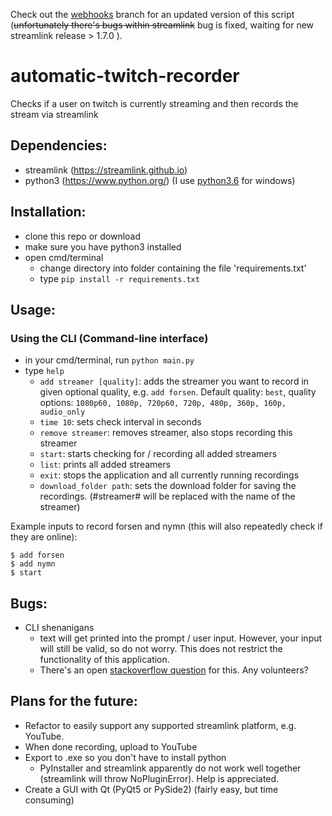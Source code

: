 Check out the [webhooks](https://github.com/Instinctlol/automatic-twitch-recorder/tree/webhooks) branch for an updated version of this script (~~unfortunately there's bugs within streamlink~~ bug is fixed, waiting for new streamlink release > 1.7.0 ).

# automatic-twitch-recorder

Checks if a user on twitch is currently streaming and then records the stream via streamlink

## Dependencies:

- streamlink (https://streamlink.github.io)
- python3 (https://www.python.org/) (I use [python3.6](https://www.python.org/downloads/release/python-368/) for windows)

## Installation:

- clone this repo or download
- make sure you have python3 installed
- open cmd/terminal
  - change directory into folder containing the file 'requirements.txt'
  - type `pip install -r requirements.txt`

## Usage:

### Using the CLI (Command-line interface)

- in your cmd/terminal, run `python main.py`
- type `help`
  - `add streamer [quality]`: adds the streamer you want to record in given optional quality, e.g. `add forsen`. Default quality: `best`, quality options: `1080p60, 1080p, 720p60, 720p, 480p, 360p, 160p, audio_only`
  - `time 10`: sets check interval in seconds
  - `remove streamer`: removes streamer, also stops recording this streamer
  - `start`: starts checking for / recording all added streamers
  - `list`: prints all added streamers
  - `exit`: stops the application and all currently running recordings
  - `download_folder path`: sets the download folder for saving the recordings. (#streamer# will be replaced with the name of the streamer)

Example inputs to record forsen and nymn (this will also repeatedly check if they are online):

```
$ add forsen
$ add nymn
$ start
```


## Bugs:

- CLI shenanigans
    - text will get printed into the prompt / user input. However, your input will still be valid, so do not worry. This does not restrict the functionality of this application.
    - There's an open [stackoverflow question](https://stackoverflow.com/questions/57027294/cmd-module-async-job-prints-are-overwriting-prompt-input) for this. Any volunteers?

## Plans for the future:

- Refactor to easily support any supported streamlink platform, e.g. YouTube.
- When done recording, upload to YouTube
- Export to .exe so you don't have to install python
  - PyInstaller and streamlink apparently do not work well together (streamlink will throw NoPluginError). Help is appreciated.
- Create a GUI with Qt (PyQt5 or PySide2) (fairly easy, but time consuming)
